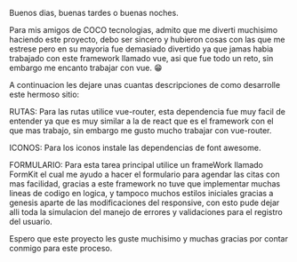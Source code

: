 Buenos dias, buenas tardes o buenas noches.

Para mis amigos de COCO tecnologias, admito que me diverti muchisimo haciendo este proyecto, debo ser sincero y hubieron cosas con las que me estrese pero en su mayoria fue demasiado divertido ya que jamas habia trabajado con este framework llamado vue, asi que fue todo un reto, sin embargo me encanto trabajar con vue. 😁

A continuacion les dejare unas cuantas descripciones de como desarrolle este hermoso sitio:

RUTAS:
Para las rutas utilice vue-router, esta dependencia fue muy facil de entender ya que es muy similar a la de react que es el framework con el que mas trabajo, sin embargo me gusto mucho trabajar con vue-router.

ICONOS:
Para los iconos instale las dependencias de font awesome.

FORMULARIO:
Para esta tarea principal utilice un frameWork llamado FormKit el cual me ayudo a hacer el formulario para agendar las citas con mas facilidad, gracias a este framework no tuve que implementar muchas lineas de codigo en logica, y tampoco muchos estilos iniciales gracias a genesis aparte de las modificaciones del responsive, con esto pude dejar alli toda la simulacion del manejo de errores y validaciones para el registro del usuario.

Espero que este proyecto les guste muchisimo y muchas gracias por contar conmigo para este proceso.
